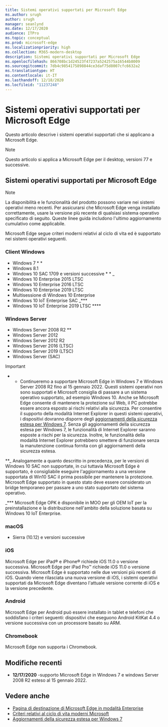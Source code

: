 ```yaml
---
title: Sistemi operativi supportati per Microsoft Edge
ms.author: srugh
author: srugh
manager: seanlynd
ms.date: 12/17/2020
audience: ITPro
ms.topic: conceptual
ms.prod: microsoft-edge
ms.localizationpriority: high
ms.collection: M365-modern-desktop
description: Sistemi operativi supportati per Microsoft Edge
ms.openlocfilehash: 866708bc1d24523f47237a5242575a16544b8009
ms.sourcegitcommit: 7db4c9854175898844ce3daf75d8007cfc6632a2
ms.translationtype: HT
ms.contentlocale: it-IT
ms.lasthandoff: 12/18/2020
ms.locfileid: "11237248"
---
```

# Sistemi operativi supportati per Microsoft Edge

Questo articolo descrive i sistemi operativi supportati che si applicano a Microsoft Edge.

> [!NOTE]
> Questo articolo si applica a Microsoft Edge per il desktop, versioni 77 e successive.

## Sistemi operativi supportati per Microsoft Edge

> [!NOTE]
> La disponibilità e le funzionalità del prodotto possono variare nei sistemi operativi meno recenti. Per assicurarsi che Microsoft Edge venga installato correttamente, usare la versione più recente di qualsiasi sistema operativo specificato di seguito. Queste linee guida includono l'ultimo aggiornamento cumulativo come applicabile.

Microsoft Edge segue criteri moderni relativi al ciclo di vita ed è supportato nei sistemi operativi seguenti.

### Client Windows

- Windows 7 * *
- Windows 8.1
- Windows 10 SAC 1709 e versioni successive * * _
- Windows 10 Enterprise 2015 LTSC
- Windows 10 Enterprise 2016 LTSC
- Windows 10 Enterprise 2019 LTSC
- Multisessione di Windows 10 Enterprise
- Windows 10 IoT Enterprise SAC _***
- Windows 10 IoT Enterprise 2019 LTSC ****

### Windows Server

- Windows Server 2008 R2 **
- Windows Server 2012
- Windows Server 2012 R2
- Windows Server 2016 (LTSC)
- Windows Server 2019 (LTSC)
- Windows Server (SAC)

> [!IMPORTANT]
> * * Continueremo a supportare Microsoft Edge in Windows 7 e Windows Server 2008 R2 fino al 15 gennaio 2022. Questi sistemi operativi non sono supportati e Microsoft consiglia di passare a un sistema operativo supportato, ad esempio Windows 10. Anche se Microsoft Edge consente di mantenere la protezione sul Web, il PC potrebbe essere ancora esposto ai rischi relativi alla sicurezza. Per consentire il supporto della modalità Internet Explorer in questi sistemi operativi, i dispositivi dovranno disporre degli [aggiornamenti della sicurezza estesa per Windows 7](https://support.microsoft.com/help/4527878/faq-about-extended-security-updates-for-windows-7). Senza gli aggiornamenti della sicurezza estesa per Windows 7, le funzionalità di Internet Explorer saranno esposte a rischi per la sicurezza. Inoltre, le funzionalità della modalità Internet Explorer potrebbero smettere di funzionare senza la manutenzione continua fornita con gli aggiornamenti della sicurezza estesa.  
>
> **_ Analogamente a quanto descritto in precedenza, per le versioni di Windows 10 SAC non supportate, in cui tuttavia Microsoft Edge è supportato, è consigliabile eseguire l'aggiornamento a una versione supportata di Win10 SAC il prima possibile per mantenere la protezione. Microsoft Edge supportato in questo stato deve essere considerato un bridge temporaneo per passare a uno stato supportato del sistema operativo.
>
> _*** Microsoft Edge OPK è disponibile in MOO per gli OEM IoT per la preinstallazione e la distribuzione nell'ambito della soluzione basata su Windows 10 IoT Enterprise.

### macOS

- Sierra (10.12) e versioni successive

### iOS

Microsoft Edge per iPad&reg; e iPhone&reg; richiede iOS 11.0 o versione successiva. Microsoft Edge per iPad Pro&trade; richiede iOS 11.0 o versione successiva. Microsoft Edge è supportato nelle due versioni più recenti di iOS. Quando viene rilasciata una nuova versione di iOS, i sistemi operativi supportati da Microsoft Edge diventano l'attuale versione corrente di iOS e la versione precedente.

### Android

Microsoft Edge per Android può essere installato in tablet e telefoni che soddisfano i criteri seguenti: dispositivi che eseguono Android KitKat 4.4 o versione successiva con un processore basato su ARM.

### Chromebook

Microsoft Edge non supporta i Chromebook.

## Modifiche recenti

- **12/17/2020** -supporto Microsoft Edge in Windows 7 e windows Server 2008 R2 esteso al 15 gennaio 2022.

## Vedere anche

- [Pagina di destinazione di Microsoft Edge in modalità Enterprise](https://aka.ms/EdgeEnterprise)
- [Criteri relativi al ciclo di vita moderni Microsoft](https://support.microsoft.com/help/30881/modern-lifecycle-policy)
- [Aggiornamenti della sicurezza estesa per Windows 7](https://support.microsoft.com/help/4527878/faq-about-extended-security-updates-for-windows-7)
